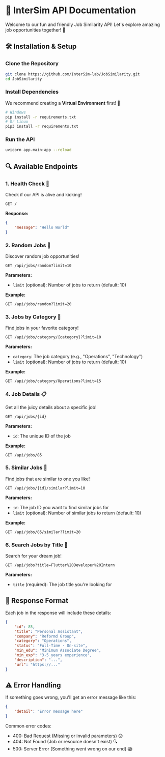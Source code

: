 # 🚀 InterSim API Documentation

Welcome to our fun and friendly Job Similarity API! Let's explore amazing job opportunities together! 🎯

## 🛠️ Installation & Setup

### Clone the Repository
```bash
git clone https://github.com/InterSim-lab/JobSimilarity.git
cd JobSimilarity
```

### Install Dependencies
We recommend creating a **Virtual Environment** first! 🌟

```bash
# Windows
pip install -r requirements.txt
# Or Linux
pip3 install -r requirements.txt
```

### Run the API
```bash
uvicorn app.main:app --reload
```

## 🔍 Available Endpoints

### 1. Health Check 🏥
Check if our API is alive and kicking!

```
GET /
```

**Response:**
```json
{
    "message": "Hello World"
}
```

### 2. Random Jobs 🎲
Discover random job opportunities!

```
GET /api/jobs/random?limit=10
```

**Parameters:**
- `limit` (optional): Number of jobs to return (default: 10)

**Example:**
```
GET /api/jobs/random?limit=20
```

### 3. Jobs by Category 📑
Find jobs in your favorite category!

```
GET /api/jobs/category/{category}?limit=10
```

**Parameters:**
- `category`: The job category (e.g., "Operations", "Technology")
- `limit` (optional): Number of jobs to return (default: 10)

**Example:**
```
GET /api/jobs/category/Operations?limit=15
```

### 4. Job Details 📋
Get all the juicy details about a specific job!

```
GET /api/jobs/{id}
```

**Parameters:**
- `id`: The unique ID of the job

**Example:**
```
GET /api/jobs/85
```

### 5. Similar Jobs 🤝
Find jobs that are similar to one you like!

```
GET /api/jobs/{id}/similar?limit=10
```

**Parameters:**
- `id`: The job ID you want to find similar jobs for
- `limit` (optional): Number of similar jobs to return (default: 10)

**Example:**
```
GET /api/jobs/85/similar?limit=20
```

### 6. Search Jobs by Title 🔎
Search for your dream job!

```
GET /api/jobs?title=Flutter%20Developer%20Intern
```

**Parameters:**
- `title` (required): The job title you're looking for

## 📝 Response Format

Each job in the response will include these details:
```json
{
    "id": 85,
    "title": "Personal Assistant",
    "company": "Reformd Group",
    "category": "Operations",
    "status": "Full-Time · On-site",
    "min_edu": "Minimum Associate Degree",
    "min_exp": "3-5 years experience",
    "description": "...",
    "url": "https://..."
}
```

## ⚠️ Error Handling
If something goes wrong, you'll get an error message like this:
```json
{
    "detail": "Error message here"
}
```

Common error codes:
- 400: Bad Request (Missing or invalid parameters) 😕
- 404: Not Found (Job or resource doesn't exist) 🔍
- 500: Server Error (Something went wrong on our end) 😱